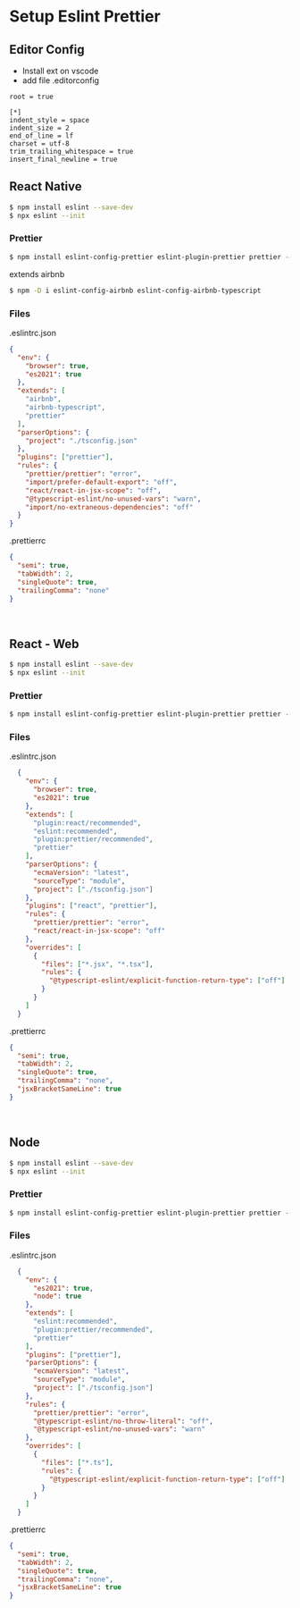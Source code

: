 # Setup Eslint Prettier

## Editor Config
- Install ext on vscode
- add file .editorconfig
```.editorconfig
root = true

[*]
indent_style = space
indent_size = 2
end_of_line = lf
charset = utf-8
trim_trailing_whitespace = true
insert_final_newline = true 
```
## React Native
```bash
$ npm install eslint --save-dev
$ npx eslint --init
```

### Prettier
```bash
$ npm install eslint-config-prettier eslint-plugin-prettier prettier --save-dev
```

extends airbnb 
```bash
$ npm -D i eslint-config-airbnb eslint-config-airbnb-typescript
```

### Files
.eslintrc.json
```json
{
  "env": {
    "browser": true,
    "es2021": true
  },
  "extends": [
    "airbnb",
    "airbnb-typescript",
    "prettier"
  ],
  "parserOptions": {
    "project": "./tsconfig.json"
  },
  "plugins": ["prettier"],
  "rules": {
    "prettier/prettier": "error",
    "import/prefer-default-export": "off",
    "react/react-in-jsx-scope": "off",
    "@typescript-eslint/no-unused-vars": "warn",
    "import/no-extraneous-dependencies": "off"
  }
}
```

.prettierrc
```json
{
  "semi": true,
  "tabWidth": 2,
  "singleQuote": true,
  "trailingComma": "none"
}
```

<br />

## React - Web
```bash
$ npm install eslint --save-dev
$ npx eslint --init
```

### Prettier
```bash
$ npm install eslint-config-prettier eslint-plugin-prettier prettier --save-dev
```

### Files
.eslintrc.json
```json
  {
    "env": {
      "browser": true,
      "es2021": true
    },
    "extends": [
      "plugin:react/recommended",
      "eslint:recommended",
      "plugin:prettier/recommended",
      "prettier"
    ],
    "parserOptions": {
      "ecmaVersion": "latest",
      "sourceType": "module",
      "project": ["./tsconfig.json"]
    },
    "plugins": ["react", "prettier"],
    "rules": {
      "prettier/prettier": "error",
      "react/react-in-jsx-scope": "off"
    },
    "overrides": [
      {
        "files": ["*.jsx", "*.tsx"],
        "rules": {
          "@typescript-eslint/explicit-function-return-type": ["off"]
        }
      }
    ]
  }
```

.prettierrc
```json
{
  "semi": true,
  "tabWidth": 2,
  "singleQuote": true,
  "trailingComma": "none",
  "jsxBracketSameLine": true
}
```

<br />

## Node
```bash
$ npm install eslint --save-dev
$ npx eslint --init
```

### Prettier
```bash
$ npm install eslint-config-prettier eslint-plugin-prettier prettier --save-dev
```

### Files
.eslintrc.json
```json
  {
    "env": {
      "es2021": true,
      "node": true
    },
    "extends": [
      "eslint:recommended",
      "plugin:prettier/recommended",
      "prettier"
    ],
    "plugins": ["prettier"],
    "parserOptions": {
      "ecmaVersion": "latest",
      "sourceType": "module",
      "project": ["./tsconfig.json"]
    },
    "rules": {
      "prettier/prettier": "error",
      "@typescript-eslint/no-throw-literal": "off",
      "@typescript-eslint/no-unused-vars": "warn"
    },
    "overrides": [
      {
        "files": ["*.ts"],
        "rules": {
          "@typescript-eslint/explicit-function-return-type": ["off"]
        }
      }
    ]
  }
```

.prettierrc
```json
{
  "semi": true,
  "tabWidth": 2,
  "singleQuote": true,
  "trailingComma": "none",
  "jsxBracketSameLine": true
}
```

